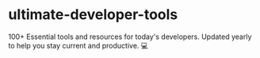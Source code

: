 # ultimate-developer-tools
100+ Essential tools and resources for today's developers. Updated yearly to help you stay current and productive. 💻
